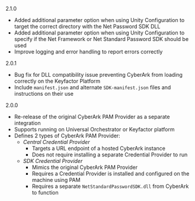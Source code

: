 2.1.0
- Added additional parameter option when using Unity Configuration to target the correct directory with the Net Password SDK DLL
- Added additional parameter option when using Unity Configuration to specify if the Net Framework or Net Standard Password SDK should be used
- Improve logging and error handling to report errors correctly

2.0.1
- Bug fix for DLL compatibility issue preventing CyberArk from loading correctly on the Keyfactor Platform
- Include `manifest.json` and alternate `SDK-manifest.json` files and instructions on their use

2.0.0
- Re-release of the original CyberArk PAM Provider as a separate integration
- Supports running on Universal Orchestrator or Keyfactor platform
- Defines 2 types of CyberArk PAM Provider:
  - _Central Credential Provider_
    - Targets a URL endpoint of a hosted CyberArk instance
    - Does not require installing a separate Credential Provider to run
  - _SDK Credential Provider_
    - Mimics the original CyberArk PAM Provider
    - Requires a Credential Provider is installed and configured on the machine using PAM
    - Requires a separate `NetStandardPasswordSDK.dll` from CyberArk to function

